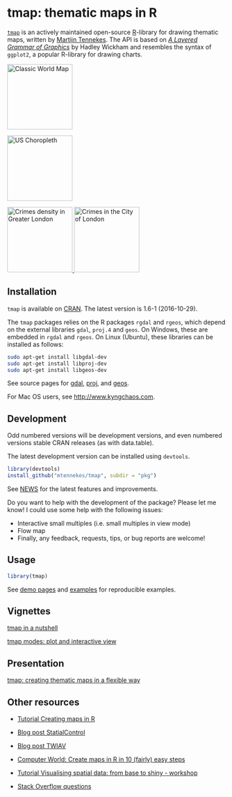 tmap: thematic maps in R
===

[`tmap`][1] is an actively maintained open-source [R][2]-library for drawing thematic maps, written by [Martijn Tennekes][3]. The API is based on [*A Layered Grammar of Graphics*][4] by Hadley Wickham and resembles the syntax of `ggplot2`, a popular R-library for drawing charts.


<a href = "https://github.com/mtennekes/tmap/tree/master/demo/ClassicMap"><img src="http://www.von-tijn.nl/tijn/research/tmap_classic.png" alt="Classic World Map" style="width: 150px;"/></a>

<a href = "https://github.com/mtennekes/tmap/tree/master/demo/USChoropleth"><img src="http://www.von-tijn.nl/tijn/research/tmap/USchoro.png" alt="US Choropleth" style="width: 150px;"/></a>

<a href = "https://github.com/mtennekes/tmap/tree/master/demo/USChoropleth">
<img src="http://www.von-tijn.nl/tijn/research/tmap/dasy.png" alt="Crimes density in Greater London" style="width: 150px;"/>
<img src="http://www.von-tijn.nl/tijn/research/tmap/crimes_facets.png" alt="Crimes in the City of London" style="width: 150px;"/>
</a>


Installation
------------

`tmap` is available on [CRAN](http://cran.r-project.org/package=tmap). The latest version is 1.6-1 (2016-10-29).


The `tmap` packages relies on the R packages `rgdal` and `rgeos`, which depend on the external libraries `gdal`, `proj.4` and `geos`. On Windows, these are embedded in `rgdal` and `rgeos`. On Linux (Ubuntu), these libraries can be installed as follows:

```bash
sudo apt-get install libgdal-dev
sudo apt-get install libproj-dev
sudo apt-get install libgeos-dev
```

See source pages for [gdal](http://trac.osgeo.org/gdal), [proj](http://trac.osgeo.org/proj), and [geos](http://trac.osgeo.org/geos).

For Mac OS users, see http://www.kyngchaos.com.

        

Development
------------

Odd numbered versions will be development versions, and even numbered versions stable CRAN releases (as with data.table).

The latest development version can be installed using `devtools`.

```r
library(devtools)
install_github("mtennekes/tmap", subdir = "pkg")
```

See [NEWS](https://github.com/mtennekes/tmap/blob/master/pkg/NEWS) for the latest features and improvements.

Do you want to help with the development of the package? Please let me know! I could use some help with the following issues:

* Interactive small multiples (i.e. small multiples in view mode)
* Flow map
* Finally, any feedback, requests, tips, or bug reports are welcome!


Usage
-----

```r
library(tmap)
```

See [demo pages](https://github.com/mtennekes/tmap/tree/master/demo) and [examples](https://github.com/mtennekes/tmap/tree/master/examples) for reproducible examples.


Vignettes
-----
[tmap in a nutshell][6]

[tmap modes: plot and interactive view][11]

Presentation
-----
[tmap: creating thematic maps in a flexible way][10]

Other resources
-----

* [Tutorial Creating maps in R][9]
* [Blog post StatialControl][7]
* [Blog post TWIAV][8]
* [Computer World: Create maps in R in 10 (fairly) easy steps][12]
* [Tutorial Visualising spatial data: from base to shiny - workshop][15]
* [Stack Overflow questions][16]


  [1]: http://cran.r-project.org/web/packages/tmap/index.html
  [2]: http://stackoverflow.com/tags/r/info
  [3]: http://stackoverflow.com/users/1393348/martijn-tennekes
  [4]: http://vita.had.co.nz/papers/layered-grammar.pdf
  [5]: https://github.com/mtennekes/tmap
  [6]: https://cran.r-project.org/web/packages/tmap/vignettes/tmap-nutshell.html
  [7]: http://spatcontrol.net/SpatialControl/2015/11/06/tmap-r-package/
  [8]: http://www.twiav.nl/en/blog0002en.php
  [9]: https://github.com/Robinlovelace/Creating-maps-in-R/raw/master/intro-spatial-rl.pdf
  [10]: http://von-tijn.nl/tijn/research/presentations/tmap_user2015.pdf
  [11]: https://cran.r-project.org/web/packages/tmap/vignettes/tmap-modes.html
  [12]: http://cwrld.us/Rmaps10
  [13]: https://github.com/mtennekes/tmap/blob/master/demo/US_choropleth.R
  [14]: https://github.com/mtennekes/tmap/blob/master/demo/crimes_in_Greater_London.R
  [15]: https://github.com/Robinlovelace/Creating-maps-in-R/blob/master/vignettes/vspd-base-shiny.Rmd
  [16]: http://stackoverflow.com/questions/tagged/tmap
  